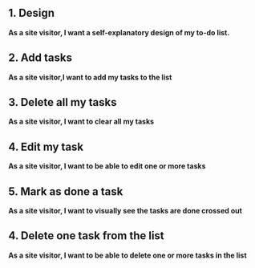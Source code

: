 

## 1. Design

**As a site visitor, I want a self-explanatory design of my to-do list.**

## 2. Add tasks

**As a site visitor,I want to add my tasks to the list**

## 3. Delete all my tasks

**As a site visitor, I want to clear all my tasks**

## 4. Edit my task

**As a site visitor, I want to be able to edit one or more tasks**

## 5. Mark as done a task

**As a site visitor, I want to visually see the tasks are done crossed out**

## 4. Delete one task from the list

**As a site visitor, I want to be able to delete one or more tasks in the list**
